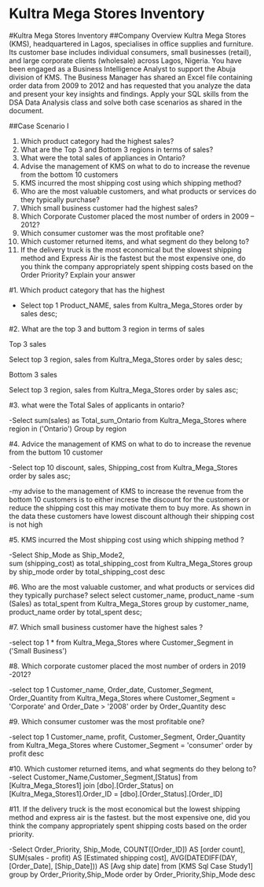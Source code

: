 # Kultra Mega Stores Inventory


#Kultra Mega Stores Inventory 
##Company Overview 
Kultra Mega Stores (KMS), headquartered in Lagos, specialises in office supplies and furniture. Its customer base includes individual consumers, small businesses (retail), and large corporate clients (wholesale) across Lagos, Nigeria. 
You have been engaged as a Business Intelligence Analyst to support the Abuja division of KMS. The Business Manager has shared an Excel file containing order data from 2009 to 2012 and has requested that you analyze the data and present your key insights and findings. 
Apply your SQL skills from the DSA Data Analysis class and solve both case scenarios as shared in the document. 

##Case Scenario I 
1. Which product category had the highest sales? 
2. What are the Top 3 and Bottom 3 regions in terms of sales? 
3. What were the total sales of appliances in Ontario? 
4. Advise the management of KMS on what to do to increase the revenue from the bottom 10 customers 
5. KMS incurred the most shipping cost using which shipping method? 
6. Who are the most valuable customers, and what products or services do they typically purchase? 
7. Which small business customer had the highest sales? 
8. Which Corporate Customer placed the most number of orders in 2009 – 2012? 
9. Which consumer customer was the most profitable one? 
10. Which customer returned items, and what segment do they belong to? 
11. If the delivery truck is the most economical but the slowest shipping method and Express Air is the fastest but the most expensive one, do you think the company appropriately spent shipping costs based on the Order Priority? Explain your answer


#1. Which product category that has the highest 

- Select top 1 Product_NAME, sales
from Kultra_Mega_Stores
order by sales desc;

#2. What are the top 3 and buttom 3 region in terms of sales 

Top 3 sales

Select top 3 region, sales
from Kultra_Mega_Stores
order by sales desc;

Bottom 3 sales

Select top 3 region, sales
from Kultra_Mega_Stores
order by sales asc;

#3. what were  the Total Sales of applicants in ontario?

-Select  sum(sales) as Total_sum_Ontario
from Kultra_Mega_Stores
where region in ('Ontario')
Group by region

#4. Advice the management of KMS on what to do to increase the revenue from the buttom 10 customer 

-Select top 10 discount, sales, Shipping_cost
from Kultra_Mega_Stores
order by sales asc;

-my advise  to the management of KMS to increase the revenue from the bottom 10 customers  is to either increse the discount  for the customers or reduce the shipping cost this  may motivate them to buy more. As shown in the data these customers have lowest discount  although their shipping cost is not high

#5. KMS incurred the Most shipping cost using which shipping method ?

-Select Ship_Mode as Ship_Mode2,  
sum (shipping_cost) as
total_shipping_cost
from Kultra_Mega_Stores
group by ship_mode
order by total_shipping_cost desc

#6. Who are the most valuable customer, and what products or services did they typically purchase?
select 
select customer_name, product_name
-sum (Sales) as total_spent
from Kultra_Mega_Stores
group by customer_name, product_name
order by total_spent desc;


#7. Which small business customer have the highest sales ?

-select top 1 * from Kultra_Mega_Stores
where Customer_Segment in ('Small Business')


#8. Which corporate customer placed the most number of orders in 2019 -2012?

-select top 1 Customer_name, Order_date, Customer_Segment, Order_Quantity
from Kultra_Mega_Stores
where Customer_Segment = 'Corporate' and Order_Date > '2008'
order by Order_Quantity desc

#9. Which consumer customer was the most profitable one?

-select top 1 Customer_name, profit, Customer_Segment, Order_Quantity
from Kultra_Mega_Stores
where Customer_Segment = 'consumer' 
order by profit desc

#10. Which customer returned items, and what segments do they belong to?
-select Customer_Name,Customer_Segment,[Status]
from [Kultra_Mega_Stores1]
join [dbo].[Order_Status]
on [Kultra_Mega_Stores1].Order_ID = [dbo].[Order_Status].[Order_ID]

#11. If the delivery truck is the most economical but the lowest shipping method and express air is the fastest.
but the most expensive one, did you think the company appropriately spent shipping costs based on the order priority.

-Select Order_Priority, Ship_Mode,
    COUNT([Order_ID]) AS [order count],
    SUM(sales - profit) AS [Estimated shipping cost],
    AVG(DATEDIFF(DAY, [Order_Date], [Ship_Date])) AS [Avg ship date]
from  [KMS Sql Case Study1] 
group by Order_Priority,Ship_Mode
order by  Order_Priority,Ship_Mode desc
